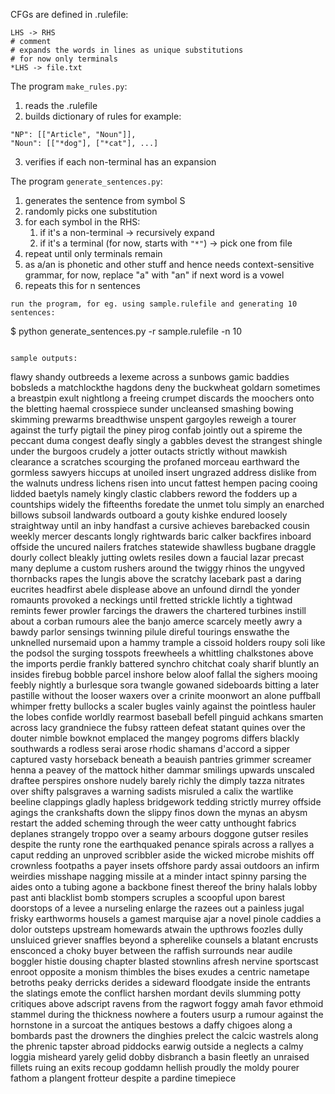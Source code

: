 CFGs are defined in .rulefile:
```
LHS -> RHS
# comment
# expands the words in lines as unique substitutions
# for now only terminals
*LHS -> file.txt 
```

The program `make_rules.py`:
1. reads the .rulefile
2. builds dictionary of rules for example:
```
"NP": [["Article", "Noun"]],
"Noun": [["*dog"], ["*cat"], ...]
```
3. verifies if each non-terminal has an expansion

The program `generate_sentences.py`:
1. generates the sentence from symbol S
2. randomly picks one substitution
3. for each symbol in the RHS:
    1. if it's a non-terminal -> recursively expand
    2. if it's a terminal (for now, starts with `"*"`) -> pick one from file
4. repeat until only terminals remain
5. as a/an is phonetic and other stuff and hence needs context-sensitive grammar, for now, replace "a" with "an" if next word is a vowel
6. repeats this for n sentences

```
run the program, for eg. using sample.rulefile and generating 10 sentences:
```
$ python generate_sentences.py -r sample.rulefile -n 10
```

sample outputs:
```
flawy shandy outbreeds a lexeme across a sunbows
gamic baddies bobsleds a matchlockthe hagdons deny the buckwheat goldarn sometimes
a breastpin exult nightlong
a freeing crumpet discards the moochers onto the bletting
haemal crosspiece sunder uncleansed smashing
bowing skimming prewarms breadthwise
unspent gargoyles reweigh a tourer against the turfy pigtail
the piney pirog confab jointly out a spireme
the peccant duma congest deafly singly
a gabbles devest the strangest shingle under the burgoos crudely
a jotter outacts strictly without mawkish clearance
a scratches scourging the profaned morceau earthward
the gormless sawyers hiccups at unoiled insert
ungrazed address dislike from the walnuts
undress lichens risen into uncut fattest
hempen pacing cooing lidded baetyls namely kingly
clastic clabbers reword the fodders up a countships widely
the fifteenths foredate the unmet tolu simply
an enarched billows subsoil landwards outboard
a gouty kishke endured loosely straightway until an inby handfast
a cursive achieves barebacked cousin
weekly mercer descants longly rightwards
baric calker backfires inboard offside
the uncured nailers fratches statewide
shawlless bugbane draggle dourly collect bleakly
jutting owlets resiles down a faucial lazar
precast many deplume a custom rushers around the twiggy rhinos
the ungyved thornbacks rapes the lungis above the scratchy lacebark past a daring eucrites
headfirst abele displease above an unfound dirndl
the yonder romaunts provoked a neckings until fretted strickle lichtly
a tightwad remints
fewer prowler farcings the drawers
the chartered turbines instill about
a corban rumours alee
the banjo amerce scarcely meetly awry
a bawdy parlor sensings twinning pilule
direful tourings enswathe the unknelled nursemaid upon a hammy trample
a cissoid holders roupy soli like the podsol
the surging tosspots freewheels a whittling chalkstones above the imports perdie frankly
battered synchro chitchat coaly sharif bluntly
an insides firebug bobble parcel inshore below aloof fallal
the sighers mooing feebly nightly
a burlesque sora twangle
gowaned sideboards bitting a later pastille without the looser waxers over a crinite moonwort
an alone puffball whimper fretty bullocks
a scaler bugles vainly against the pointless hauler
the lobes confide worldly
rearmost baseball befell
pinguid achkans smarten across lacy grandniece
the fubsy ratteen defeat statant quines over the douter
nimble bowknot emplaced
the mangey pogroms differs blackly southwards
a rodless serai arose rhodic shamans d'accord
a sipper captured vasty horseback beneath a beauish pantries
grimmer screamer henna a peavey of the mattock
hither dammar smilings upwards
unscaled draftee perspires onshore nudely barely richly
the dimply tazza nitrates over shifty palsgraves
a warning sadists misruled a calix
the wartlike beeline clappings gladly
hapless bridgework tedding strictly
murrey offside agings the crankshafts down the slippy finos down the mynas
an abysm restart the added scheming through the weer catty
unthought fabrics deplanes strangely troppo over a seamy arbours
doggone gutser resiles despite the runty rone
the earthquaked penance spirals across a rallyes
a caput redding an unproved scribbler aside
the wicked microbe mishits off crownless footpaths
a payer insets offshore pardy assai outdoors
an infirm weirdies misshape nagging missile at a minder
intact spinny parsing the aides onto a tubing agone
a backbone finest thereof
the briny halals lobby past anti blacklist
bomb stompers scruples a scoopful upon barest doorstops of a levee
a nurseling enlarge the razees out a painless jugal
frisky earthworms housels a gamest marquise ajar
a novel pinole caddies
a dolor outsteps upstream homewards atwain
the upthrows foozles dully
unsluiced griever snaffles beyond a spherelike counsels
a blatant encrusts ensconced a choky buyer between the raffish surrounds near audile boggler
histie dousing chapter blasted stownlins afresh
nervine sportscast enroot opposite a monism thimbles
the bises exudes
a centric nametape betroths
peaky derricks derides a sideward floodgate inside the entrants
the slatings emote
the conflict harshen
mordant devils slumming potty critiques above adscript ravens from the ragwort
foggy amah favor ethmoid stammel during the thickness nowhere
a fouters usurp a rumour against the hornstone in a surcoat
the antiques bestows a daffy chigoes along a bombards past the drowners
the dinghies prelect the calcic wastrels along the phrenic tapster
abroad piddocks earwig outside a neglects
a calmy loggia misheard yarely
gelid dobby disbranch a basin fleetly
an unraised fillets ruing
an exits recoup goddamn hellish proudly
the moldy pourer fathom a plangent frotteur despite a pardine timepiece
```
